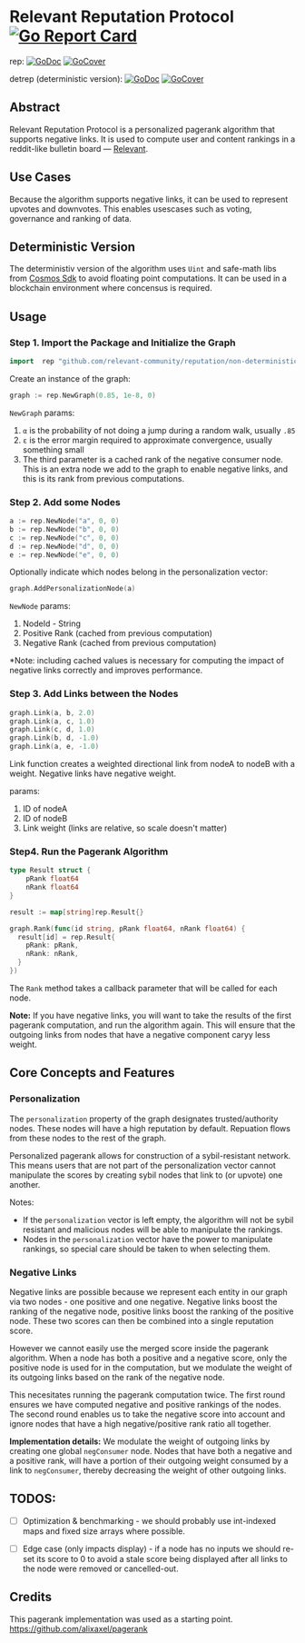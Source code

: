# Relevant Reputation Protocol [![Go Report Card](https://goreportcard.com/badge/github.com/relevant-community/reputation)](https://goreportcard.com/report/github.com/relevant-community/reputation)

rep: [![GoDoc](https://godoc.org/github.com/relevant-community/reputation/non-deterministic?status.svg)](https://godoc.org/github.com/relevant-community/reputation/non-deterministic) [![GoCover](http://gocover.io/_badge/github.com/relevant-community/reputation/non-deterministic)](http://gocover.io/github.com/relevant-community/reputation/non-deterministic)

detrep (deterministic version): [![GoDoc](https://godoc.org/github.com/relevant-community/reputation/deterministic?status.svg)](https://godoc.org/github.com/relevant-community/reputation/deterministic) [![GoCover](http://gocover.io/_badge/github.com/relevant-community/reputation/deterministic)](http://gocover.io/github.com/relevant-community/reputation/deterministic)

## Abstract

Relevant Reputation Protocol is a personalized pagerank algorithm that supports negative links. It is used to compute user and content rankings in a reddit-like bulletin board — [Relevant](https://relevant.community).

## Use Cases

Because the algorithm supports negative links, it can be used to represent upvotes and downvotes. This enables usescases such as voting, governance and ranking of data.

## Deterministic Version

The deterministiv version of the algorithm uses `Uint` and safe-math libs from [Cosmos Sdk](https://github.com/cosmos/cosmos-sdk) to avoid floating point computations. It can be used in a blockchain environment where concensus is required.

## Usage

### Step 1. Import the Package and Initialize the Graph

```go
import	rep "github.com/relevant-community/reputation/non-deterministic"
```

Create an instance of the graph:

```go
graph := rep.NewGraph(0.85, 1e-8, 0)
```

`NewGraph` params:

1.  `α` is the probability of not doing a jump during a random walk, usually `.85`
2.  `ε` is the error margin required to approximate convergence, usually something small
3.  The third parameter is a cached rank of the negative consumer node. This is an extra node we add to the graph to enable negative links, and this is its rank from previous computations.

### Step 2. Add some Nodes

```go
a := rep.NewNode("a", 0, 0)
b := rep.NewNode("b", 0, 0)
c := rep.NewNode("c", 0, 0)
d := rep.NewNode("d", 0, 0)
e := rep.NewNode("e", 0, 0)
```

Optionally indicate which nodes belong in the personalization vector:

```go
graph.AddPersonalizationNode(a)
```

`NewNode` params:

1. NodeId - String
2. Positive Rank (cached from previous computation)
3. Negative Rank (cached from previous computation)

\*Note: including cached values is necessary for computing the impact of negative links correctly and improves performance.

### Step 3. Add Links between the Nodes

```go
graph.Link(a, b, 2.0)
graph.Link(a, c, 1.0)
graph.Link(c, d, 1.0)
graph.Link(b, d, -1.0)
graph.Link(a, e, -1.0)
```

Link function creates a weighted directional link from nodeA to nodeB with a weight. Negative links have negative weight.

params:

1.  ID of nodeA
2.  ID of nodeB
3.  Link weight (links are relative, so scale doesn't matter)

### Step4. Run the Pagerank Algorithm

```go
type Result struct {
	pRank float64
	nRank float64
}

result := map[string]rep.Result{}

graph.Rank(func(id string, pRank float64, nRank float64) {
  result[id] = rep.Result{
    pRank: pRank,
    nRank: nRank,
  }
})
```

The `Rank` method takes a callback parameter that will be called for each node.

**Note:** If you have negative links, you will want to take the results of the first pagerank computation, and run the algorithm again. This will ensure that the outgoing links from nodes that have a negative component caryy less weight.

## Core Concepts and Features

### Personalization

The `personalization` property of the graph designates trusted/authority nodes. These nodes will have a high reputation by default. Repuation flows from these nodes to the rest of the graph.

Personalized pagerank allows for construction of a sybil-resistant network. This means users that are not part of the personalization vector cannot manipulate the scores by creating sybil nodes that link to (or upvote) one another.

Notes:

- If the `personalization` vector is left empty, the algorithm will not be sybil resistant and malicious nodes will be able to manipulate the rankings.
- Nodes in the `personalization` vector have the power to manipulate rankings, so special care should be taken to when selecting them.

### Negative Links

Negative links are possible because we represent each entity in our graph via two nodes - one positive and one negative. Negative links boost the ranking of the negative node, positive links boost the ranking of the positive node. These two scores can then be combined into a single reputation score.

However we cannot easily use the merged score inside the pagerank algorithm. When a node has both a positive and a negative score, only the positive node is used for in the computation, but we modulate the weight of its outgoing links based on the rank of the negative node.

This necesitates running the pagerank computation twice. The first round ensures we have computed negative and positive rankings of the nodes. The second round enables us to take the negative score into account and ignore nodes that have a high negative/positive rank ratio all together.

**Implementation details:**
We modulate the weight of outgoing links by creating one global `negConsumer` node. Nodes that have both a negative and a positive rank, will have a portion of their outgoing weight consumed by a link to `negConsumer`, thereby decreasing the weight of other outgoing links.

## TODOS:

- [ ] Optimization & benchmarking - we should probably use int-indexed maps and fixed size arrays where possible.

- [ ] Edge case (only impacts display) - if a node has no inputs we should re-set its score to 0 to avoid a stale score being displayed after all links to the node were removed or cancelled-out.

## Credits

This pagerank implementation was used as a starting point.
https://github.com/alixaxel/pagerank
